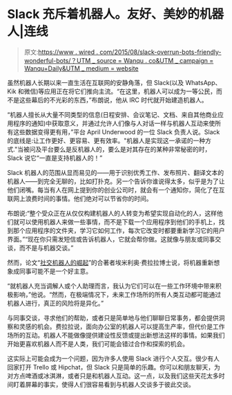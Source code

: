 # Slack 充斥着机器人。友好、美妙的机器人|连线

> 原文:[https://www . wired . com/2015/08/slack-overrun-bots-friendly-wonderful-bots/？UTM _ source = Wanqu . co&UTM _ campaign = Wanqu+Daily&UTM _ medium = website](https://www.wired.com/2015/08/slack-overrun-bots-friendly-wonderful-bots/?utm_source=wanqu.co&utm_campaign=Wanqu+Daily&utm_medium=website)

虽然机器人长期以来一直生活在互联网的安静角落，但 Slack(以及 WhatsApp、Kik 和微信)等应用正在将它们推向主流。“在这里，机器人可以成为一等公民，而不是这些幕后的不光彩的东西，”布朗说，他从 IRC 时代就开始建造机器人。

“机器人擅长从大量不同类型的信息(日程安排、会议笔记、文档、来自其他商业应用程序的通知)中获取意义，并通过允许人们像与人对话一样与机器人互动来使所有这些数据变得更有用，”平台 April Underwood 的一位 Slack 负责人说。Slack 的底线是:让工作更好、更容易、更有效率。"机器人是实现这一承诺的一种方式."当被问及平台要么是反机器人的，要么是对其存在的某种非常秘密的时，Slack 说它“一直是支持机器人的！”

Slack 机器人的范围从显而易见的——用于识别优秀工作、发布照片、翻译文本的机器人——到完全无聊的，比如打扑克。另一个告诉你谁说得太多，似乎是为了让他们闭嘴。每当有人在网上提到你的创业公司时，就会有一个通知你，简化了在互联网上浪费时间的事情。他们绝对可以节省你的时间。

布朗说:“整个受众正在从仅仅构建机器人的人转变为希望实现自动化的人，这样他们就可以使用机器人来做一些事情，而不是下载一个应用程序到他们的手机上，找到那个应用程序的文件夹，学习它如何工作，每次它改变时都要重新学习它的用户界面。”“现在你只需发短信或告诉机器人，它就会帮你做。这就像与朋友或同事交谈，而不是与机器交谈。”

然而，论文“[社交机器人的崛起](http://arxiv.org/abs/1407.5225)”的合著者埃米利奥·费拉拉博士说，将机器重新想象成同事可能不是一个好主意。

“就机器人充当调解人或个人助理而言，我认为它们可以在一些工作环境中带来积极影响，”他说。“然而，在极端情况下，未来工作场所的所有人类互动都可能通过机器人进行，真正的风险将是异化。”

与同事交谈，寻求他们的帮助，或者只是简单地与他们聊聊日常事务，都会提供洞察和灵感的机会。费拉拉说，面向办公室的机器人可以提高生产率，但代价是工作场所的互动。机器人不能做像提供建设性反馈或提出新想法这样的事情。如果我们开始更喜欢机器人而不是人类，我们可能会错过合作和探索的机会。

这实际上可能会成为一个问题，因为许多人使用 Slack 进行个人交互。很少有人回家打开 Trello 或 Hipchat，但 Slack 只是简单的乐趣。你可以和朋友聊天，为对方点啤酒或冰淇淋，或者只是和机器人互动。这一点，以及我们这些天花太多时间盯着屏幕的事实，使得人们很容易看到与机器人交谈多于彼此交谈。